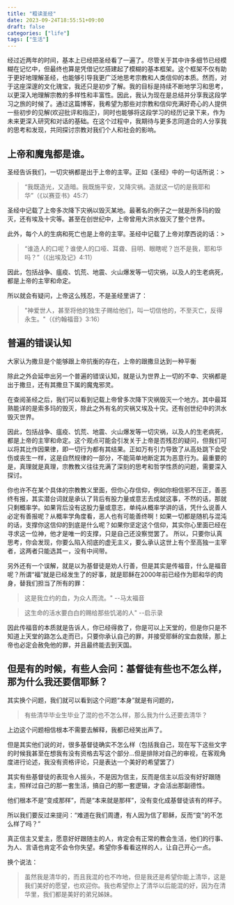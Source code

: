 ```yaml
---
title: "粗读圣经"
date: 2023-09-24T18:55:51+09:00
draft: false
categories: ["life"]
tags: ["生活"]
---
```



经过近两年的时间，基本上已经把圣经看了一遍了。尽管关于其中许多细节已经模糊在记忆中，但最终也算是凭借记忆搭建起了模糊的基本框架。这个框架不仅有助于更好地理解圣经，也能够引导我更广泛地思考宗教和人类信仰的本质。然而，对于这座深邃的文化瑰宝，我还只是初步了解。我的目标是持续不断地学习和思考，以更深入地理解宗教的多样性和丰富性。因此，我认为现在是总结并分享我这段学习之旅的时候了。通过这篇博客，我希望为那些对宗教和信仰充满好奇心的人提供一些初步的见解(欢迎批评和指正)，同时也能够将这段学习的经历记录下来，作为未来更深入研究和对话的基础。在这个过程中，我期待与更多志同道合的人分享我的思考和发现，共同探讨宗教对我们个人和社会的影响。

## 上帝和魔鬼都是谁。

圣经告诉我们，一切灾祸都是出于上帝的主宰。正如《圣经》中的一句话所说：>
>“我既造光，又造暗。我既施平安，又降灾祸。造就这一切的是我耶和华”（《以赛亚书》45:7）

圣经中记载了上帝多次降下灾祸以毁灭某地。最著名的例子之一就是所多玛的毁灭，还有埃及十灾等。甚至在创世纪中，上帝曾用大洪水毁灭了整个世界。

此外，每个人的生病和死亡也是上帝的主宰。圣经中记载了上帝对摩西说的话：>
>“谁造人的口呢？谁使人的口哑、耳聋、目明、眼瞎呢？岂不是我，耶和华吗？”（《出埃及记》4:11）

因此，包括战争、瘟疫、饥荒、地震、火山爆发等一切灾祸，以及人的生老病死，都是上帝的主宰和命定。

所以就会有疑问，上帝这么残忍，不是圣经里讲了：
>"神爱世人，甚至将他的独生子赐给他们，叫一切信他的，不至灭亡，反得永生。"（《约翰福音》3:16）

## 普遍的错误认知 
大家认为撒旦是个能够跟上帝抗衡的存在，上帝的跟撒旦达到一种平衡

除此之外会延申出另一个普遍的错误认知，就是认为世界上一切的不幸、灾祸都是出于撒旦，还有其撒旦下属的魔鬼邪灵。

在查阅圣经之后，我们可以看到记载上帝曾多次降下灾祸毁灭一个地方。其中最耳熟能详的是索多玛的毁灭，除此之外有名的灾祸又埃及十灾。还有创世纪中的洪水毁灭世界。

因此，包括战争、瘟疫、饥荒、地震、火山爆发等一切灾祸，以及人的生老病死，都是上帝的主宰和命定。这个观点可能会引发关于上帝是否残忍的疑问，但我们可以将其比作因果律，即一切行为都有其结果。正如万有引力导致了从高处跳下会受伤或丧生一样，这是自然规律的一部分，不能简单地断定其为恶意行为。最重要的是，真理就是真理，宗教教义往往充满了深刻的思考和哲学性质的问题，需要深入探讨。

你也许不在某个具体的宗教教义里面，但你心存信仰，例如你相信邪不压正，善恶终有报，其实潜台词就是承认了背后有股力量或意志去成就这事，不然的话，那就只剩概率学。
​
如果背后没有这股力量或意志，单纯从概率学讲的话，凭什么说善人必定有善报呢？从概率学角度看，恶人也有可能善终啊！如果一切都是随机与混沌的话，支撑你这信仰的到底是什么呢？
​
如果你坚定这个信仰，其实你心里面已经在寻求这一位神，他才是唯一的支撑，只是自己还没察觉罢了。
所以，只要你认真思考，你会发现，你要么陷入彻底的虚无主义，要么承认这世上有个至高独一主宰者，这两者只能选其一，没有中间带。

另外还有一个误解，就是以为基督徒是劝人行善，但是其实是传福音，什么是福音呢？所谓“福”就是已经发生了的好事，就是耶稣在2000年前已经作为耶和华的肉身，替我们担当了所有的罪：
> 这是我立约的血，为众人而流。" --马太福音

> 这生命的活水要白白的赐给那些饥渴的人" --启示录

因此传福音的本质就是告诉人，你已经得救了，你是可以上天堂的，但是你只是不知道上天堂的路怎么走而已，只要你承认自己的罪，并接受耶稣的宝血救赎，那上帝也必定会赦免他的罪，并且最终能去到天国。

## 但是有的时候，有些人会问：基督徒有些也不怎么样，那为什么我还要信耶稣？

其实换个问题，我们就可以看到这个问题“本身”就是有问题的，
> 有些清华毕业生毕业了混的也不怎么样，那么我为什么还要去清华？

上边这个问题相信根本不需要去解释，我都已经笑出声了。

但是其实他们说的对，很多基督徒确实不怎么样（包括我自己，现在写下这些文字的时候我甚至在想我有没有资格去写这个部分...但是排除对自己的审视，在客观角度进行论述，我没有资格评论，只是表达一个美好的希望罢了）

其实有些基督徒的表现令人摇头，不是因为信主，反而是信主以后没有好好跟随主，照样过自己的那一套生活，搞自己的那一套逻辑，才会活出那副德性。

他们根本不是“变成那样”，而是“本来就是那样”，没有变化成基督徒该有的样子。

所以我们要反过来提问：“难道在我们周遭，有人因为信了耶稣，反而“变”的不怎么样了吗？”

真正信主又爱主，愿意好好跟随主的人，肯定会有正常的教会生活，他们的行事、为人、言语也肯定不会令你失望。希望你多看看这样的人，让自己开心一点。

换个说法：
>虽然我是清华的，而且我混的也不咋地，但是我还是希望你能上清华，这是我们美好的愿望，也欢迎你。我也希望你上了清华以后能混的好，因为在清华里，我们都是美好的弟兄姊妹。